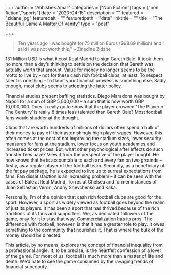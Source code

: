 +++
author = "Abhishek Amar"
categories = ["Non Fiction"]
tags = ["non fiction","sports"]
date = "2020-04-15"
description = ""
featured = "zidane.jpg"
featuredalt = ""
featuredpath = "date"
linktitle = ""
title = "The Beautiful Game A Matter Of Vanity"
type = "post"

+++



> Ten years ago I was bought for 75 million Euros ($98.69 million) and I said I was not worth this,” – Zinedine Zidane

131 Million USD is what it cost Real Madrid to sign Gareth Bale. It took them no more than a day’s thinking to settle on the decision that Gareth was actually worth that amount. Value for money no longer seems to be the motto to live by – not for these cash rich football clubs, at least. To respect talent is one thing – to flaunt your financial prowess is something else. Sadly enough, most clubs seems to adopting the latter policy.

Financial studies present baffling statistics. Diego Maradona was bought by Napoli for a sum of GBP 5,000,000 – a sum that is now worth GBP 10,000,000. Does it really go to show that the player crowned ‘The Player of The Century’ is really 8 times less talented than Gareth Bale? Most football fans would shudder at the thought.

Clubs that are worth hundreds of millions of dollars often spend a bulk of their money to pay off their astonishingly high player wages. However, this often comes at the cost of not improving the stadium sizes, lower security measures for fans at the stadium, lower focus on youth academies and increased ticket prices. But, what other psychological after effects do such transfer fees have? View it from the perspective of the player bought. He now knows that he is accountable to each and every fan on two grounds – firstly, as a regular player of the football team. Secondly, as a beneficiary of the fat pay package, he is expected to live up to surreal expectations from fans. Fan dissatisfaction is an increasing problem – it can be seen with the cases of Bale at Real Madrid, Torres at Chelsea and former instances of Juan Sebastian Veron, Andriy Shevchenko and Kaka.

Personally, I’m of the opinion that cash rich football clubs are good for the sport. However, a sport as widely viewed as football goes beyond the realm of just its players. It has been a sport that has thrived because of the rich traditions of its fans and supporters. We, as dedicated followers of the game, pray for it to stay that way. Commercialization has its pros. The difference with football, however, is that it has a greater role to play. It owes something to the community that nourishes it. That is where the bulk of the money should be directed.

This article, by no means, explores the concept of financial inequality from a professional angle. It, to be precise, is the heartfelt confession of a lover of the game. For most of us, football is much more than a matter of life and death. We’d hate to see the game consumed by the ravaging trends of financial superiority.